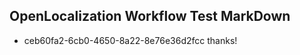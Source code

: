 ## OpenLocalization Workflow Test MarkDown
* ceb60fa2-6cb0-4650-8a22-8e76e36d2fcc thanks!

<!--HONumber=Oct16_HO4-->


